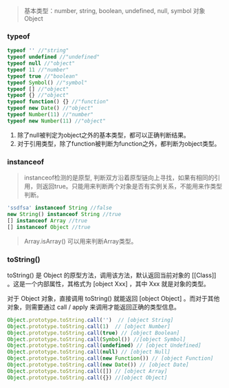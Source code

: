 > 基本类型：number, string, boolean, undefined, null, symbol
> 对象 Object

### typeof

```javascript
typeof '' //"string"
typeof undefined //"undefined"
typeof null //"object"
typeof 11 //"number"
typeof true //"boolean"
typeof Symbol() //"symbol"
typeof [] //"object"
typeof {} //"object"
typeof function() {} //"function"
typeof new Date() //"object"
typeof Number(11) //"number"
typeof new Number(11) //"object"
```

1. 除了null被判定为object之外的基本类型，都可以正确判断结果。
2. 对于引用类型，除了function被判断为function之外，都判断为object类型。

### instanceof

> instanceof检测的是原型, 判断双方沿着原型链向上寻找，如果有相同的引用，则返回true。只能用来判断两个对象是否有实例关系，不能用来作类型判断。

```javascript
'ssdfsa' instanceof String //false
new String() instanceof String //true
[] instanceof Array //true
[] instanceof Object //true
```

> Array.isArray() 可以用来判断Array类型。

### toString()

toString() 是 Object 的原型方法，调用该方法，默认返回当前对象的 [[Class]] 。这是一个内部属性，其格式为 [object Xxx] ，其中 Xxx 就是对象的类型。

对于 Object 对象，直接调用 toString()  就能返回 [object Object] 。而对于其他对象，则需要通过 call / apply 来调用才能返回正确的类型信息。

```javascript
Object.prototype.toString.call('')  // [object String]
Object.prototype.toString.call(1)  // [object Number]
Object.prototype.toString.call(true) // [object Boolean]
Object.prototype.toString.call(Symbol()) //[object Symbol]
Object.prototype.toString.call(undefined) // [object Undefined]
Object.prototype.toString.call(null) // [object Null]
Object.prototype.toString.call(new Function()) // [object Function]
Object.prototype.toString.call(new Date()) // [object Date]
Object.prototype.toString.call([]) // [object Array]
Object.prototype.toString.call({}) //[object Object]
```
